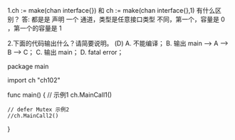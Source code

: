 1.ch := make(chan interface{}) 和 ch := make(chan interface{},1) 有什么区别？
 答: 都是是 声明 一个 通道，类型是任意接口类型
    不同，第一个，容量是 0 ，第一个的容量是 1

2.下面的代码输出什么？请简要说明。 (D)
A. 不能编译；
B. 输出 main --> A --> B --> C；
C. 输出 main；
D. fatal error；

package main

import ch "ch102"

func main() {
	// 示例1
	ch.MainCall1()

	// defer Mutex 示例2
	//ch.MainCall2()

}
